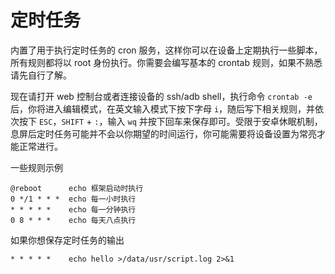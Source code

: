 # 定时任务

内置了用于执行定时任务的 cron 服务，这样你可以在设备上定期执行一些脚本，所有规则都将以 root 身份执行。你需要会编写基本的 crontab 规则，如果不熟悉请先自行了解。

现在请打开 web 控制台或者连接设备的 ssh/adb shell，执行命令 `crontab -e` 后，你将进入编辑模式，在英文输入模式下按下字母 `i`，随后写下相关规则，并依次按下 `ESC`，`SHIFT` + `:`，输入 `wq` 并按下回车来保存即可。受限于安卓休眠机制，息屏后定时任务可能并不会以你期望的时间运行，你可能需要将设备设置为常亮才能正常进行。

一些规则示例

```
@reboot      echo 框架启动时执行
0 */1 * * *  echo 每一小时执行
* * * * *    echo 每一分钟执行
0 8 * * *    echo 每天八点执行
```

如果你想保存定时任务的输出

```
* * * * *    echo hello >/data/usr/script.log 2>&1
```
